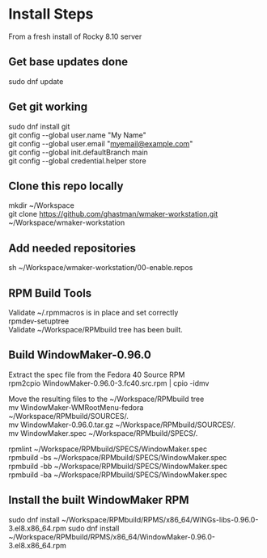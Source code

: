 # Install Steps  
From a fresh install of Rocky 8.10 server  

## Get base updates done  
sudo dnf update  

## Get git working  
sudo dnf install git  
git config --global user.name "My Name"  
git config --global user.email "myemail@example.com"  
git config --global init.defaultBranch main  
git config --global credential.helper store  

## Clone this repo locally  
mkdir ~/Workspace   
git clone https://github.com/ghastman/wmaker-workstation.git ~/Workspace/wmaker-workstation

## Add needed repositories
sh ~/Workspace/wmaker-workstation/00-enable.repos




## RPM Build Tools  
Validate ~/.rpmmacros is in place and set correctly   
rpmdev-setuptree  
Validate ~/Workspace/RPMbuild tree has been built.  

## Build WindowMaker-0.96.0  
Extract the spec file from the Fedora 40 Source RPM  
rpm2cpio WindowMaker-0.96.0-3.fc40.src.rpm | cpio -idmv  

Move the resulting files to the ~/Workspace/RPMbuild tree  
mv WindowMaker-WMRootMenu-fedora ~/Workspace/RPMbuild/SOURCES/.  
mv WindowMaker-0.96.0.tar.gz ~/Workspace/RPMbuild/SOURCES/.  
mv WindowMaker.spec ~/Workspace/RPMbuild/SPECS/.  

rpmlint ~/Workspace/RPMbuild/SPECS/WindowMaker.spec   
rpmbuild -bs ~/Workspace/RPMbuild/SPECS/WindowMaker.spec  
rpmbuild -bb ~/Workspace/RPMbuild/SPECS/WindowMaker.spec  
rpmbuild -ba ~/Workspace/RPMbuild/SPECS/WindowMaker.spec  

## Install the built WindowMaker RPM
sudo dnf install ~/Workspace/RPMbuild/RPMS/x86_64/WINGs-libs-0.96.0-3.el8.x86_64.rpm
sudo dnf install ~/Workspace/RPMbuild/RPMS/x86_64/WindowMaker-0.96.0-3.el8.x86_64.rpm




